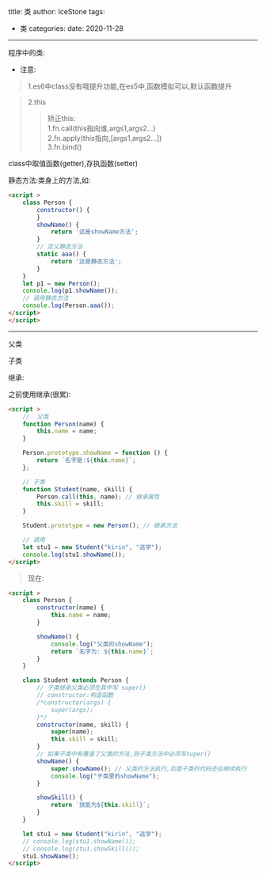 title: 类
author: IceStone 
tags: 
  - 类
categories: 
date: 2020-11-28
---
程序中的类:

* 注意:<br>
>1.es6中class没有哦提升功能,在es5中,函数模拟可以,默认函数提升

>2.this
>>    矫正this:<br>
        1.fn.call(this指向谁,args1,args2...)<br>
        2.fn.apply(this指向,[args1,args2...])<br>
        3.fn.bind()<br>

class中取值函数(getter),存执函数(setter)


静态方法:类身上的方法,如:
```html
<script >
    class Person {
        constructor() {
        }
        showName() {
            return '这是showName方法';
        }
        // 定义静态方法
        static aaa() {
            return '这是静态方法';
        }
    }
    let p1 = new Person();
    console.log(p1.showName());
    // 调用静态方法
    console.log(Person.aaa());
</script>
</script>
```

---

父类

子类

继承:

之前使用继承(很累):
```html
<script >
    //  父类
    function Person(name) {
        this.name = name;
    }

    Person.prototype.showName = function () {
        return `名字是:${this.name}`;
    };

    // 子类
    function Student(name, skill) {
        Person.call(this, name); // 继承属性
        this.skill = skill;
    }

    Student.prototype = new Person(); // 继承方法

    // 调用
    let stu1 = new Student("kirin", "逃学");
    console.log(stu1.showName());
</script>
```

>现在:
```html
<script >
    class Person {
        constructor(name) {
            this.name = name;
        }

        showName() {
            console.log("父类的showName");
            return `名字为: ${this.name}`;
        }
    }

    class Student extends Person {
        // 子类继承父类必须在其中写 super()
        // constructor:构造函数
        /*constructor(args) {
            super(args);
        }*/
        constructor(name, skill) {
            super(name);
            this.skill = skill;
        }
        // 如果子类中有覆盖了父类的方法,则子类方法中必须写super()
        showName() {
            super.showName(); // 父类的方法执行,后面子类的代码还会继续执行
            console.log("子类里的showName");
        }

        showSkill() {
            return `技能为${this.skill}`;
        }
    }

    let stu1 = new Student("kirin", "逃学");
    // console.log(stu1.showName());
    // console.log(stu1.showSkill());
    stu1.showName();
</script>
```















